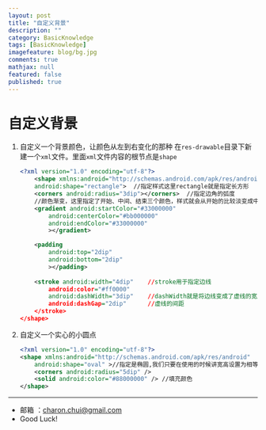 ```yaml
---
layout: post
title: "自定义背景"
description: ""
category: BasicKnowledge
tags: [BasicKnowledge]
imagefeature: blog/bg.jpg
comments: true
mathjax: null
featured: false
published: true
---
```



自定义背景
===

1. 自定义一个背景颜色，让颜色从左到右变化的那种
    在`res-drawable`目录下新建一个`xml`文件。里面`xml`文件内容的根节点是`shape`
	```xml
    <?xml version="1.0" encoding="utf-8"?>
		<shape xmlns:android="http://schemas.android.com/apk/res/android" 
		android:shape="rectangle">  //指定样式这里rectangle就是指定长方形
		<corners android:radius="3dip"></corners>  //指定边角的弧度
		//颜色渐变，这里指定了开始、中间、结束三个颜色，样式就会从开始的比较淡变成中间的比较深，
		<gradient android:startColor="#33000000"
			android:centerColor="#bb000000"
			android:endColor="#33000000"
			></gradient>

		<padding                              
			android:top="2dip"
			android:bottom="2dip"
			></padding>
			
		<stroke android:width="4dip"    //stroke用于指定边线
			android:color="#ff0000"
			android:dashWidth="3dip"    //dashWidth就是将边线变成了虚线的宽度
			android:dashGap="2dip"      //虚线的间距
		</stroke>
	</shape>
	```
  
2. 自定义一个实心的小圆点
	```xml    
	<?xml version="1.0" encoding="utf-8"?>
	<shape xmlns:android="http://schemas.android.com/apk/res/android"
		android:shape="oval" >//指定是椭圆,我们只要在使用的时候讲宽高设置为相等就是园了
		<corners android:radius="5dip" />
		<solid android:color="#88000000" /> //填充颜色
	</shape>
	```
	
---

- 邮箱 ：charon.chui@gmail.com  
- Good Luck! 

